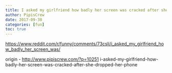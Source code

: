 ```yaml
---
title: I asked my girlfriend how badly her screen was cracked after she dropped her phone
author: PipisCrew
date: 2017-09-30
categories: [fun]
toc: true
---
```


https://www.reddit.com/r/funny/comments/73csli/i_asked_my_girlfriend_how_badly_her_screen_was/

origin - http://www.pipiscrew.com/?p=10251 i-asked-my-girlfriend-how-badly-her-screen-was-cracked-after-she-dropped-her-phone